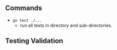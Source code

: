 ## Commands

- `go test ./...`
    - run all tests in directory and sub-directories.

## Testing Validation